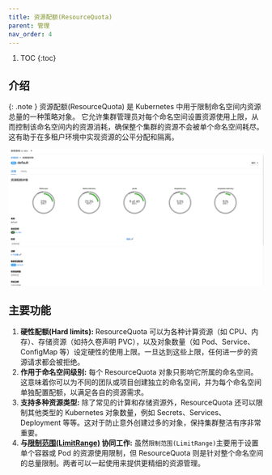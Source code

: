 ```yaml
---
title: 资源配额(ResourceQuota)
parent: 管理
nav_order: 4
---
```


1. TOC
{:toc}

## 介绍

{: .note }
资源配额(ResourceQuota) 是 Kubernetes 中用于限制命名空间内资源总量的一种策略对象。
它允许集群管理员对每个命名空间设置资源使用上限，从而控制该命名空间内的资源消耗，确保整个集群的资源不会被单个命名空间耗尽。
这有助于在多租户环境中实现资源的公平分配和隔离。

![resource-quota.png](imgs/resource-quota.png)

## 主要功能

1. **硬性配额(Hard limits):** ResourceQuota 可以为各种计算资源（如 CPU、内存）、存储资源（如持久卷声明 PVC），以及对象数量（如 Pod、Service、ConfigMap 等）设定硬性的使用上限。一旦达到这些上限，任何进一步的资源请求都会被拒绝。
2. **作用于命名空间级别:** 每个 ResourceQuota 对象只影响它所属的命名空间。这意味着你可以为不同的团队或项目创建独立的命名空间，并为每个命名空间单独配置配额，以满足各自的资源需求。
3. **支持多种资源类型:** 除了常见的计算和存储资源外，ResourceQuota 还可以限制其他类型的 Kubernetes 对象数量，例如 Secrets、Services、Deployment 等等。这对于防止意外创建过多的对象，保持集群整洁有序非常重要。
4. **与[限制范围(LimitRange)](../limitranges) 协同工作:** 虽然`限制范围(LimitRange)`主要用于设置单个容器或 Pod 的资源使用限制，但 ResourceQuota 则是针对整个命名空间的总量限制。两者可以一起使用来提供更精细的资源管理。